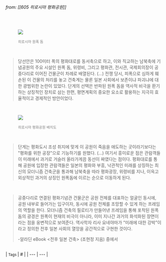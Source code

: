 
###### from: [[605 히로시마 평화공원]]

<br/><figure>
<a href="https://dive-hiroshima.com/en/feature/world-heritage-dome/">
<img src="https://image.dive-hiroshima.com/wp-content/uploads/2022/01/f8b31aa965d7c1ffcaac380fe41e7c38-thumb-3600x2700-17655-scaled.jpg"></a>
<figcaption><font color="gray"><small>히로시마 원폭 돔</small></font></figcaption>
</figure><br/>

>당선안은 100미터 폭의 평화대로를 동서축으로 하고, 이와 직교하는 남북축에 기념공원의 주요 시설인 원폭 돔, 위령비, 그리고 평화관, 전시관, 국제회의장이 공중다리로 이어진 건물군이 차례로 배열된다. (...) 전쟁 당시, 피폭으로 심하게 훼손된 이 건물의 처리를 놓고 건축계는 물론 일본 사회에서 보존이냐 파괴냐에 대한 광범위한 논란이 있었다. 단게의 선택은 반파된 원폭 돔을 역사적 비극을 환기하는 상징적인 장치로 삼는 한편, 평면계획의 중요한 요소로 활용하는 지극히 효율적이고 경제적인 방안이었다. 

<br/><figure>
<a href="http://www.pv-hiroshima-soka.jp/en/visit/sgi-peace-tree/">
<img src="http://www.pv-hiroshima-soka.jp/content/images/5hiroshima_soka/tree_map1.png"></a>
<figcaption><font color="gray"><small>히로시마 평화공원 배치도</small></font></figcaption>
</figure><br/>

>단게는 평화도시 조성 취지에 맞게 이 공원이 죽음을 애도하는 곳이라기보다는 "평화를 위한 공장"으로 기능하기를 원했다. (...) 여기서 흥미로운 점은 관람객들이 미래에서 과거로 거슬러 올라가게끔 동선이 짜였다는 점이다. 평화대로를 통해 공원에 입장한 관람객들은 일본의 평화와 부흥, 낙관적인 미래를 상징하는 최신의 모더니즘 건축군을 통과해 남북축을 따라 평화광장, 위령비를 지나, 이윽고 외상적인 과거의 상징인 원폭돔에 이르는 순으로 이동하게 된다. 


<br/>

>공중다리로 연결된 평화기념관 건물군은 공원 전체를 대표하는 얼굴인 동시에, 공원 내부로 들어가는 입구이자, 동시에 공원 전체를 조망할 수 있게 하는 프레임의 역할을 한다. 모더니즘 건축의 필로티가 만들어낸 프레임을 통해 포착된 원폭 돔의 광경은 원폭이 현재의 비극이 아니라, 이미 지나간 과거의 화석화된 장면이라는 점을 웅변적으로 보여준다. 역사학자 리사 요네야마가 “미래에 대한 강박”이라고 정의한 전후 일본 사회의 열망을 공간적으로 구현한 것이다. 
>
>-알라딘 eBook <전후 일본 건축> (조현정 지음) 중에서 

<br/>
| <small> Tags </small> | # |
| --- | --- |
